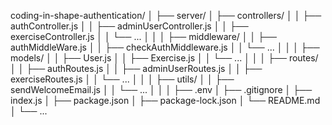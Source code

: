 coding-in-shape-authentication/
│
├── server/
│   ├── controllers/
│   │   ├── authController.js
│   │   ├── adminUserController.js
│   │   ├── exerciseController.js
│   │   └── ...
│   │
│   ├── middleware/
│   │   ├── authMiddleWare.js
│   │   ├── checkAuthMiddleware.js
│   │   └── ...
│   │
│   ├── models/
│   │   ├── User.js
│   │   ├── Exercise.js
│   │   └── ...
│   │
│   ├── routes/
│   │   ├── authRoutes.js
│   │   ├── adminUserRoutes.js
│   │   ├── exerciseRoutes.js
│   │   └── ...
│   │
│   ├── utils/
│   │   ├── sendWelcomeEmail.js
│   │   └── ...
│   │
│   ├── .env
│   ├── .gitignore
│   ├── index.js
│   ├── package.json
│   ├── package-lock.json
│   └── README.md
│
└── ...
